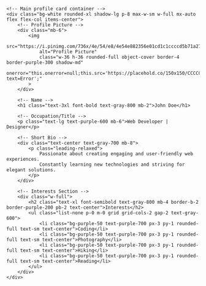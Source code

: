 <html lang="en">
<head>
    <meta charset="UTF-8">
    <meta name="viewport" content="width=device-width, initial-scale=1.0">
    <title>My Profile</title>
    <!-- Tailwind CSS CDN for easy styling -->
    <script src="https://cdn.tailwindcss.com"></script>
    <style>
        /* Custom font for a clean look */
        body {
            font-family: 'Inter', sans-serif;
        }
    </style>
</head>
<body class="bg-gray-100 min-h-screen flex items-center justify-center p-4">

    <!-- Main profile card container -->
    <div class="bg-white rounded-xl shadow-lg p-8 max-w-sm w-full mx-auto flex flex-col items-center">
        <!-- Profile Picture -->
        <div class="mb-6">
            <img 
                src="https://i.pinimg.com/736x/4e/54/e8/4e54e882356e01cd1c1ccccd5b71a27a.jpg" 
                alt="Profile Picture" 
                class="w-36 h-36 rounded-full object-cover border-4 border-purple-300 shadow-md"
                onerror="this.onerror=null;this.src='https://placehold.co/150x150/CCCCCC/000000?text=Error';"
            >
        </div>

        <!-- Name -->
        <h1 class="text-3xl font-bold text-gray-800 mb-2">John Doe</h1>

        <!-- Occupation/Title -->
        <p class="text-lg text-purple-600 mb-6">Web Developer | Designer</p>

        <!-- Short Bio -->
        <div class="text-center text-gray-700 mb-8">
            <p class="leading-relaxed">
                Passionate about creating engaging and user-friendly web experiences. 
                Constantly learning new technologies and striving for elegant solutions.
            </p>
        </div>

        <!-- Interests Section -->
        <div class="w-full">
            <h2 class="text-xl font-semibold text-gray-800 mb-4 border-b-2 border-purple-200 pb-2 text-center">Interests</h2>
            <ul class="list-none p-0 m-0 grid grid-cols-2 gap-2 text-gray-600">
                <li class="bg-purple-50 text-purple-700 px-3 py-1 rounded-full text-sm text-center">Coding</li>
                <li class="bg-purple-50 text-purple-700 px-3 py-1 rounded-full text-sm text-center">Photography</li>
                <li class="bg-purple-50 text-purple-700 px-3 py-1 rounded-full text-sm text-center">Hiking</li>
                <li class="bg-purple-50 text-purple-700 px-3 py-1 rounded-full text-sm text-center">Reading</li>
            </ul>
        </div>
    </div>

</body>
</html>
